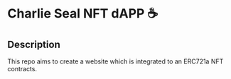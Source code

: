 # Charlie Seal NFT dAPP ☕

## Description

This repo aims to create a website which is integrated to an ERC721a NFT contracts.
